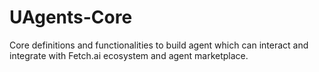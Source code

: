 # UAgents-Core

Core definitions and functionalities to build agent which can interact and integrate with Fetch.ai ecosystem and agent marketplace.